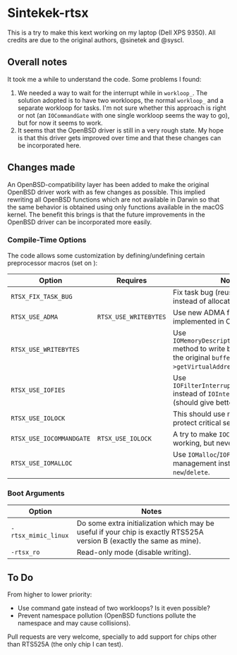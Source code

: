 # Sintekek-rtsx

This is a try to make this kext working on my laptop (Dell XPS 9350). All credits are due to the original authors, @sinetek and @syscl.

## Overall notes

It took me a while to understand the code. Some problems I found:

1. We needed a way to wait for the interrupt while in `workloop_`. The solution adopted is to have two workloops, the normal `workloop_` and a separate workloop for tasks. I'm not sure whether this approach is right or not (an `IOCommandGate` with one single workloop seems the way to go), but for now it seems to work.
1. It seems that the OpenBSD driver is still in a very rough state. My hope is that this driver gets improved over time and that these changes can be incorporated here.

## Changes made

An OpenBSD-compatibility layer has been added to make the original OpenBSD driver work with as few changes as possible. This implied rewriting all OpenBSD functions which are not available in Darwin so that the same behavior is obtained using only functions available in the macOS kernel. The benefit this brings is that the future improvements in the OpenBSD driver can be incorporated more easily.

### Compile-Time Options

The code allows some customization by defining/undefining certain preprocessor macros (set on ):

| Option                   | Requires              | Notes                                                                                                                       |
|--------------------------|-----------------------|-----------------------------------------------------------------------------------------------------------------------------|
| `RTSX_FIX_TASK_BUG`      |                       | Fix task bug (reusing task pointer instead of allocating it).                                                               |
| `RTSX_USE_ADMA`          | `RTSX_USE_WRITEBYTES` | Use new ADMA functionality implemented in OpenBSD driver.                                                                   |
| `RTSX_USE_WRITEBYTES`    |                       | Use `IOMemoryDescriptor::writeBytes()` method to write buffer instead of the original `buffer->map()->getVirtualAddress()`. |
| `RTSX_USE_IOFIES`        |                       | Use `IOFilterInterruptEventSource` instead of `IOInterruptEventSource` (should give better performance).                    |
| `RTSX_USE_IOLOCK`        |                       | This should use more locks to protect critical sections.                                                                    |
| `RTSX_USE_IOCOMMANDGATE` | `RTSX_USE_IOLOCK`     | A try to make `IOCommandGate` working, but never really worked.                                                             |
| `RTSX_USE_IOMALLOC`      |                       | Use `IOMalloc`/`IOFree` for memory management instead of `new`/`delete`.                                                    |

### Boot Arguments

| Option              | Notes                                                                                                                       |
|---------------------|-----------------------------------------------------------------------------------------------------------------------------|
| `-rtsx_mimic_linux` | Do some extra initialization which may be useful if your chip is exactly RTS525A version B (exactly the same as mine).      |
| `-rtsx_ro`          | Read-only mode (disable writing).                                                                                           |

## To Do

From higher to lower priority:

 - Use command gate instead of two workloops? Is it even possible?
 - Prevent namespace pollution (OpenBSD functions pollute the namespace and may cause collisions).

Pull requests are very welcome, specially to add support for chips other than RTS525A (the only chip I can test).
